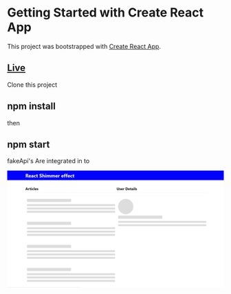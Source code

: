 # Getting Started with Create React App

This project was bootstrapped with [Create React App](https://github.com/facebook/create-react-app).

##  <a href="https://react-shimmer-effect.vercel.app/" target="_blank"> Live</a>

Clone this project

## npm install

then

## npm start


fakeApi's Are integrated in to 


<img src="https://github.com/Usmanzahid389/React-Shimmer-Effect-/blob/main/test.png?raw=true">


 
